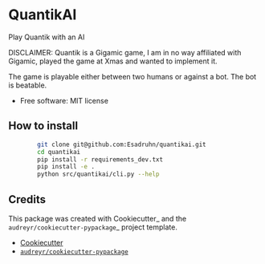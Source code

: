
QuantikAI
=========


Play Quantik with an AI

DISCLAIMER: Quantik is a Gigamic game, I am in no way affiliated with Gigamic, played the game at Xmas and wanted to implement it.

The game is playable either between two humans or against a bot. The bot is beatable.


* Free software: MIT license

How to install
---------------
```bash
        git clone git@github.com:Esadruhn/quantikai.git
        cd quantikai
        pip install -r requirements_dev.txt
        pip install -e .
        python src/quantikai/cli.py --help
```

Credits
-------

This package was created with Cookiecutter_ and the `audreyr/cookiecutter-pypackage`_ project template.

- [Cookiecutter](https://github.com/audreyr/cookiecutter)
- [`audreyr/cookiecutter-pypackage`](https://github.com/audreyr/cookiecutter-pypackage)
